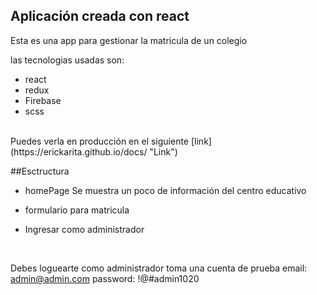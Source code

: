 ## Aplicación creada con react 
Esta es una app para gestionar la matricula de un colegio <br>

las tecnologias usadas son:
- react
- redux
- Firebase
- scss
<br>
Puedes verla en producción en el siguiente   [link](https://erickarita.github.io/docs/ "Link")

##Esctructura
* homePage
Se muestra un poco de información del centro educativo

* formulario para matricula

* Ingresar como administrador
<br>

Debes loguearte como administrador toma una cuenta de prueba
email: admin@admin.com
password: !@#admin1020
